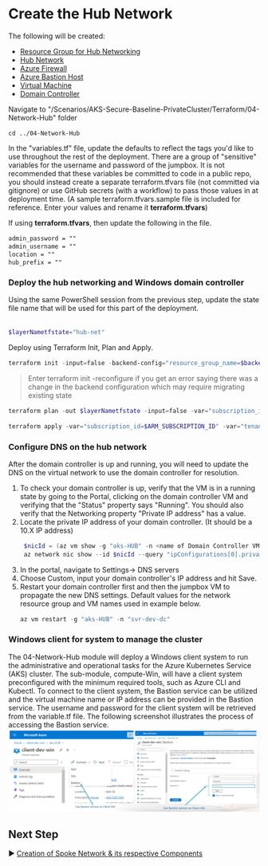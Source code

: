 # Create the Hub Network

The following will be created:
* [Resource Group for Hub Networking](./04-Network-Hub/hub-networking.tf)
* [Hub Network](./04-Network-Hub/hub-networking.tf)
* [Azure Firewall](./04-Network-Hub/firewall.tf)
* [Azure Bastion Host](./04-Network-Hub/hub-networking.tf)
* [Virtual Machine](./04-Network-Hub/dev-setup.tf)
* [Domain Controller](./04-Network-Hub/dev-setup-dc.tf)



Navigate to "/Scenarios/AKS-Secure-Baseline-PrivateCluster/Terraform/04-Network-Hub" folder
```
cd ../04-Network-Hub
```

In the "variables.tf" file, update the defaults to reflect the tags  you'd like to use throughout the rest of the deployment.  There are a group of "sensitive" variables for the username and password of the jumpbox.  It is not recommended that these variables be committed to code in a public repo, you should instead create a separate terraform.tfvars file (not committed via gitignore) or use GitHub secrets (with a workflow) to pass those values in at deployment time. (A sample terraform.tfvars.sample file is included for reference. Enter your values and rename it **terraform.tfvars**)

If using **terraform.tfvars**, then update the following in the file.

```
admin_password = ""
admin_username = ""
location = ""
hub_prefix = "" 
```

### Deploy the hub networking and Windows domain controller

Using the same PowerShell session from the previous step, update the state file name that will be used for this part of the deployment.

```PowerShell

$layerNametfstate="hub-net"

```

Deploy using Terraform Init, Plan and Apply. 

```PowerShell
terraform init -input=false -backend-config="resource_group_name=$backendResourceGroupName" -backend-config="storage_account_name=$backendStorageAccountName" -backend-config="container_name=$backendContainername" -backend-config="key=$layerNametfstate" -backend-config="subscription_id=$ARM_SUBSCRIPTION_ID" -backend-config="tenant_id=$tenantId" -backend-config="client_id=$servicePrincipalId" -backend-config="client_secret=$servicePrincipalKey"
```

> Enter terraform init -reconfigure if you get an error saying there was a change in the backend configuration which may require migrating existing state

```PowerShell
terraform plan -out $layerNametfstate -input=false -var="subscription_id=$ARM_SUBSCRIPTION_ID" -var="tenant_id=$tenantId" -var="client_id=$servicePrincipalId" -var="client_secret=$servicePrincipalKey" -var="resource_group_name=$backendResourceGroupName" -var="storage_account_name=$backendStorageAccountName" -var="container_name=$backendContainername" -var="access_key=$layerNametfstate"  
```

```PowerShell
terraform apply -var="subscription_id=$ARM_SUBSCRIPTION_ID" -var="tenant_id=$tenantId" -var="client_id=$servicePrincipalId" -var="client_secret=$servicePrincipalKey" -var="resource_group_name=$backendResourceGroupName" -var="storage_account_name=$backendStorageAccountName" -var="container_name=$backendContainername" -var="access_key=$layerNametfstate"
```

### Configure DNS on the hub network

After the domain controller is up and running, you will need to update the DNS on the virtual network to use the domain controller for resolution.

1. To check your domain controller is up, verify that the VM is in a running state by going to the Portal, clicking on the domain controller VM and verifying that the "Status" property says "Running". You should also verify that the Networking property "Private IP address" has a value. 
2. Locate the private IP address of your domain controller. (It should be a 10.X IP address)
   ```PowerShell
    $nicId = (az vm show -g "aks-HUB" -n <name of Domain Controller VM> --query "networkProfile.networkInterfaces[0].id")
    az network nic show --id $nicId --query "ipConfigurations[0].privateIpAddress"
   ```
3. In the portal, navigate to Settings-> DNS servers
4. Choose Custom, input your domain controller's IP address and hit Save. 
5. Restart your domain controller first and then the jumpbox VM to propagate the new DNS settings. Default values for the network resource group and VM names used in example below. 
   ```PowerShell
   az vm restart -g "aks-HUB" -n "svr-dev-dc"
   ```

### Windows client for system to manage the cluster
The 04-Network-Hub module will deploy a Windows client system to run the administrative and operational tasks for the Azure Kubernetes Service (AKS) cluster. The sub-module, compute-Win, will have a client system preconfigured with the minimum required tools, such as Azure CLI and Kubectl.
To connect to the client system, the Bastion service can be utilized and the virtual machine name or IP address can be provided in the Bastion service. The username and password for the client system will be retrieved from the variable.tf file. The following screenshot illustrates the process of accessing the Bastion service.
![Bastion service access](../../../media/Screenshot_BastionService.jpg)


## Next Step

:arrow_forward: [Creation of Spoke Network & its respective Components](./05-network-lz.md)
